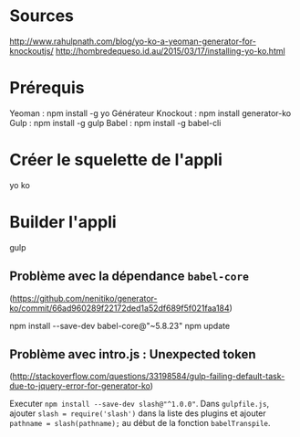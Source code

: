

# Sources
http://www.rahulpnath.com/blog/yo-ko-a-yeoman-generator-for-knockoutjs/
http://hombredequeso.id.au/2015/03/17/installing-yo-ko.html

# Prérequis

Yeoman : npm install -g yo
Générateur Knockout : npm install generator-ko
Gulp : npm install -g gulp
Babel : npm install -g babel-cli

# Créer le squelette de l'appli

yo ko

# Builder l'appli

gulp

## Problème avec la dépendance `babel-core`
(https://github.com/nenitiko/generator-ko/commit/66ad960289f22172ded1a52df689f5f021faa184)

npm install --save-dev babel-core@"~5.8.23"
npm update

## Problème avec intro.js : Unexpected token
(http://stackoverflow.com/questions/33198584/gulp-failing-default-task-due-to-jquery-error-for-generator-ko)

Executer `npm install --save-dev slash@"^1.0.0"`.
Dans `gulpfile.js`, ajouter `slash = require('slash')` dans la liste des plugins et ajouter `pathname = slash(pathname);` au début de la fonction `babelTranspile`.






